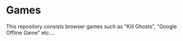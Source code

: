 # Games

This repository consists browser games such as "Kill Ghosts", "Google Offline Game" etc....
